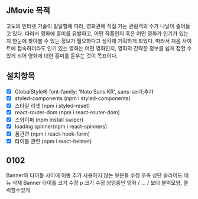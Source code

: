 ## JMovie 목적

고도의 인터넷 기술이 발달함에 따라, 영화관에 직접 가는 관람객의 수가 나날이 줄어들고 있다. 따라서 영화에 흥미를 유발하고, 어떤 작품인지 혹은 어떤 영화가 인기가 있는지 한눈에 찾아볼 수 있는 정보가 필요하다고 생각해 기획하게 되었다. 따라서 처음 사이트에 접속하더라도 인기 있는 영화는 어떤 영화인지, 영화의 간략한 정보를 쉽게 접할 수 있게 되어 영화에 대한 흥미를 돋우는 것이 목표이다.

## 설치항목

- [x] GlobalStyle에 font-family: 'Noto Sans KR', sans-serif;추가
- [x] styled-components (npm i styled-components)
- [x] 스타일 리셋 (npm i styled-reset)
- [x] react-router-dom (npm i react-router-dom)
- [x] 스와이퍼 (npm install swiper)
- [x] loading spinner(npm i react-spinners)
- [x] 폼관련 (npm i react-hook-form)
- [x] 타이틀 관련 (npm i react-helmet)

## 0102

Banner와 타이틀 사이에 이동 추가
사용하지 않는 부분들 수정
우측 상단 슬라이드 메뉴 삭제
Banner 타이틀 크기 수정
p 크기 수정
상영중인 영화 / ... / 보더 블럭모양, 클릭할수있게
